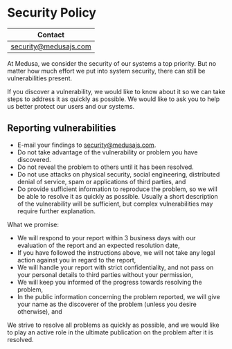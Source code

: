 # Security Policy

| Contact               |
|-----------------------|
| security@medusajs.com |


At Medusa, we consider the security of our systems a top priority. But no matter how much effort we put into system security, there can still be vulnerabilities present.

If you discover a vulnerability, we would like to know about it so we can take steps to address it as quickly as possible. We would like to ask you to help us better protect our users and our systems.

## Reporting vulnerabilities

- E-mail your findings to security@medusajs.com.
- Do not take advantage of the vulnerability or problem you have discovered.
- Do not reveal the problem to others until it has been resolved.
- Do not use attacks on physical security, social engineering, distributed denial of service, spam or applications of third parties, and
- Do provide sufficient information to reproduce the problem, so we will be able to resolve it as quickly as possible. Usually a short description of the vulnerability will be sufficient, but complex vulnerabilities may require further explanation.

What we promise:

- We will respond to your report within 3 business days with our evaluation of the report and an expected resolution date,
- If you have followed the instructions above, we will not take any legal action against you in regard to the report,
- We will handle your report with strict confidentiality, and not pass on your personal details to third parties without your permission,
- We will keep you informed of the progress towards resolving the problem,
- In the public information concerning the problem reported, we will give your name as the discoverer of the problem (unless you desire otherwise), and

We strive to resolve all problems as quickly as possible, and we would like to play an active role in the ultimate publication on the problem after it is resolved.
